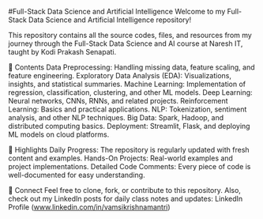 
#Full-Stack Data Science and Artificial Intelligence
Welcome to my Full-Stack Data Science and Artificial Intelligence repository!

This repository contains all the source codes, files, and resources from my journey through the Full-Stack Data Science and AI course at Naresh IT, taught by Kodi Prakash Senapati.

📂 Contents
Data Preprocessing: Handling missing data, feature scaling, and feature engineering.
Exploratory Data Analysis (EDA): Visualizations, insights, and statistical summaries.
Machine Learning: Implementation of regression, classification, clustering, and other ML models.
Deep Learning: Neural networks, CNNs, RNNs, and related projects.
Reinforcement Learning: Basics and practical applications.
NLP: Tokenization, sentiment analysis, and other NLP techniques.
Big Data: Spark, Hadoop, and distributed computing basics.
Deployment: Streamlit, Flask, and deploying ML models on cloud platforms.

🌟 Highlights
Daily Progress: The repository is regularly updated with fresh content and examples.
Hands-On Projects: Real-world examples and project implementations.
Detailed Code Comments: Every piece of code is well-documented for easy understanding.

🤝 Connect
Feel free to clone, fork, or contribute to this repository.
Also, check out my LinkedIn posts for daily class notes and updates: LinkedIn Profile (www.linkedin.com/in/vamsikrishnamantri)
